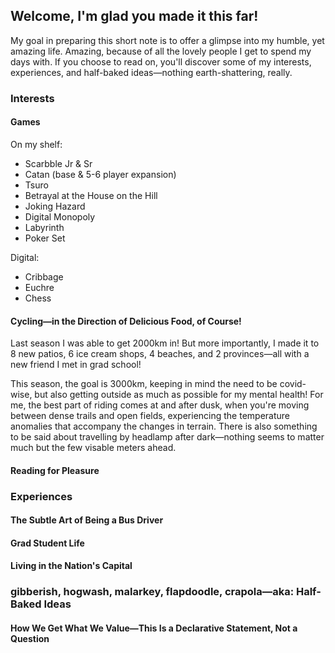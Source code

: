 ## Welcome, I'm glad you made it this far!
My goal in preparing this short note is to offer a glimpse into my humble, yet amazing life. Amazing, because of all the lovely people I get to spend my days with.
If you choose to read on, you'll discover some of my interests, experiences, and half-baked ideas—nothing earth-shattering, really.

### Interests

#### Games

On my shelf:
- Scarbble Jr & Sr
- Catan (base & 5-6 player expansion)
- Tsuro
- Betrayal at the House on the Hill
- Joking Hazard
- Digital Monopoly
- Labyrinth
- Poker Set

Digital:
- Cribbage
- Euchre
- Chess

#### Cycling—in the Direction of Delicious Food, of Course!
Last season I was able to get 2000km in! But more importantly, I made it to 8 new patios, 6 ice cream shops, 4 beaches, and 2 provinces—all with a new friend I met in grad school!

This season, the goal is 3000km, keeping in mind the need to be covid-wise, but also getting outside as much as possible for my mental health! For me, the best part of riding comes at and after dusk, when you're moving between dense trails and open fields, experiencing the temperature anomalies that accompany the changes in terrain. There is also something to be said about travelling by headlamp after dark—nothing seems to matter much but the few visable meters ahead.

#### Reading for Pleasure

### Experiences

#### The Subtle Art of Being a Bus Driver

#### Grad Student Life

#### Living in the Nation's Capital

### gibberish, hogwash, malarkey, flapdoodle, crapola—aka: Half-Baked Ideas

#### How We Get What We Value—This Is a Declarative Statement, Not a Question






